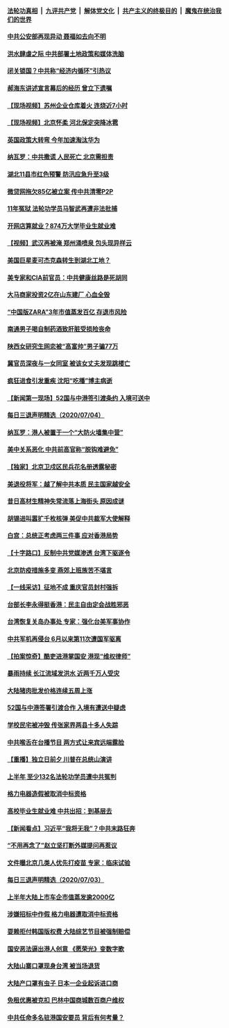 

####  [法轮功真相](../../../../basic/blob/master/README.md?t=07060502) &nbsp;|&nbsp; [九评共产党](../../../../9ping.md/blob/master/README.md?t=07060502) &nbsp;|&nbsp; [解体党文化](../../../../jtdwh.md/blob/master/README.md?t=07060502)  &nbsp;|&nbsp; [共产主义的终极目的](../../../../gczydzjmd.md/blob/master/README.md?t=07060502) &nbsp;|&nbsp; [魔鬼在统治我们的世界](../../../../mgztzwmdsj.md/blob/master/README.md?t=07060502) 

#### [中共公安部再现异动 聂福如去向不明](../pages/nsc413/n12234426.md?t=07060502) 

#### [洪水肆虐之际 中共部署土地政策和媒体洗脑](../pages/nsc413/n12234528.md?t=07060502) 

#### [闭关锁国？中共称“经济内循环”引热议](../pages/nsc413/n12234416.md?t=07060502) 

#### [郝海东讲述宣言幕后的经历 曾立下遗嘱](../pages/nsc413/n12234136.md?t=07060502) 

#### [【现场视频】苏州企业仓库着火 连烧近7小时](../pages/nsc413/n12234173.md?t=07060502) 

#### [【现场视频】北京怀柔 河北保定突降冰雹](../pages/nsc413/n12234131.md?t=07060502) 

#### [英国政策大转弯 今年加速淘汰华为](../pages/nsc413/n12234119.md?t=07060502) 


#### [纳瓦罗：中共撒谎 人民死亡 北京需担责](../pages/nsc413/n12233467.md?t=07060502) 

#### [湖北11县市红色预警 防汛应急升至3级](../pages/nsc413/n12233907.md?t=07060502) 

#### [微贷网拖欠85亿被立案 传中共清零P2P](../pages/nsc413/n12233800.md?t=07060502) 

#### [11年冤狱 法轮功学员马智武再遭非法批捕](../pages/nsc413/n12230577.md?t=07060502) 

#### [开网店算就业？874万大学毕业生就业难](../pages/nsc413/n12233886.md?t=07060502) 

#### [【视频】武汉再被淹 郑州涌喷泉 包头现异样云](../pages/nsc413/n12233859.md?t=07060502) 

#### [美国巨星麦可杰克森转生到湖北工地？](../pages/nsc413/n12233623.md?t=07060502) 

#### [美专家和CIA前官员：中共健康丝路是死胡同](../pages/nsc413/n12217750.md?t=07060502) 

#### [大马商家投资2亿在山东建厂 心血全毁](../pages/nsc413/n12233792.md?t=07060502) 

#### [“中国版ZARA”3年市值蒸发百亿 存退市风险](../pages/nsc413/n12233498.md?t=07060502) 

#### [南通男子喝自制药酒致肝脏受损险丧命](../pages/nsc413/n12233669.md?t=07060502) 

#### [陕西女研究生网恋被“高富帅”男子骗77万](../pages/nsc413/n12233594.md?t=07060502) 

#### [冀官员深夜与一女同室 被该女丈夫发现跳楼亡](../pages/nsc413/n12233457.md?t=07060502) 

#### [疯狂进食引发重疾 沈阳“吃播”博主病逝](../pages/nsc413/n12233588.md?t=07060502) 

#### [【新闻第一现场】52国与中港签引渡条约 入境可送中](../pages/nsc413/n12233532.md?t=07060502) 

#### [每日三退声明精选（2020/07/04）](../pages/nsc413/n12233206.md?t=07060502) 

#### [纳瓦罗：港人被置于一个“大防火墙集中营”](../pages/nsc413/n12233112.md?t=07060502) 

#### [美中关系恶化 中共前高官称“脱钩难避免”](../pages/nsc413/n12232936.md?t=07060502) 

#### [【独家】北京卫戍区民兵花名册透露秘密](../pages/nsc413/n12165121.md?t=07060502) 

#### [美退役将军：越了解中共本质 民主国家越安全](../pages/nsc413/n12232962.md?t=07060502) 

#### [昔日高材生精神失常流落上海街头 原因成谜](../pages/nsc413/n12232795.md?t=07060502) 

#### [胡锡进叫嚣扩千枚核弹 美促中共裁军大使解释](../pages/nsc413/n12231558.md?t=07060502) 

#### [白宫：总统正考虑两三件事 应对香港局势](../pages/nsc413/n12232772.md?t=07060502) 

#### [【十字路口】反制中共党媒渗透 台湾下驱逐令](../pages/nsc413/n12231666.md?t=07060502) 

#### [北京防疫措施多变 燕郊上班族苦不堪言](../pages/nsc413/n12232325.md?t=07060502) 

#### [【一线采访】征地不成 重庆官员封村强拆](../pages/nsc413/n12232323.md?t=07060502) 

#### [台部长李永得挺香港：民主自由定会战胜邪恶](../pages/nsc413/n12232596.md?t=07060502) 

#### [台湾恢复关岛办事处 专家：强化台美军事协作](../pages/nsc413/n12232528.md?t=07060502) 

#### [中共军机再侵台 6月以来第11次遭国军驱离](../pages/nsc413/n12232407.md?t=07060502) 

#### [【拍案惊奇】酷吏进港掌国安 港现“维权律师”](../pages/nsc413/n12231629.md?t=07060502) 


#### [暴雨持续 长江流域发洪水 近两千万人受灾](../pages/nsc413/n12231677.md?t=07060502) 

#### [大陆猪肉批发价格连续五周上涨](../pages/nsc413/n12231800.md?t=07060502) 

#### [52国与中港签署引渡合作 入境有遭送中疑虑](../pages/nsc413/n12232103.md?t=07060502) 

#### [学校民宅被冲毁 传张家界两县十多人失踪](../pages/nsc413/n12231983.md?t=07060502) 

#### [中共喉舌在台播节目 两方式让来宾远端露脸](../pages/nsc413/n12231715.md?t=07060502) 

#### [【重播】独立日前夕 川普在总统山演讲](../pages/nsc413/n12230343.md?t=07060502) 

#### [上半年 至少132名法轮功学员遭中共冤判](../pages/nsc413/n12229828.md?t=07060502) 

#### [格力电器造假被取消中标资格](../pages/nsc413/n12231580.md?t=07060502) 

#### [高校毕业生就业难 中共出招：到基层去](../pages/nsc413/n12231647.md?t=07060502) 

#### [【新闻看点】习近平“我将无我”？中共末路狂奔](../pages/nsc413/n12231315.md?t=07060502) 

#### [“不用再念了”赵立坚打断外媒提问再惹议](../pages/nsc413/n12231415.md?t=07060502) 

#### [文件曝北京几类人优先打疫苗 专家：临床试验](../pages/nsc413/n12230906.md?t=07060502) 

#### [每日三退声明精选（2020/07/03）](../pages/nsc413/n12231529.md?t=07060502) 

#### [上半年大陆上市车企市值蒸发逾2000亿](../pages/nsc413/n12231313.md?t=07060502) 

#### [涉嫌招标中作假 格力电器遭取消中标资格](../pages/nsc413/n12231383.md?t=07060502) 

#### [耍赖拒付韩国版权费 大陆综艺节目被强制赔偿](../pages/nsc413/n12228726.md?t=07060502) 

#### [国安恶法逼出港人创意 《愿荣光》变数字歌](../pages/nsc413/n12230960.md?t=07060502) 

#### [大陆山寨口罩现身台湾 被当场退货](../pages/nsc413/n12231038.md?t=07060502) 

#### [大陆产口罩有虫子 日本一企业起诉进口商](../pages/nsc413/n12231106.md?t=07060502) 

#### [免租优惠被克扣 巴林中国商城数百商户维权](../pages/nsc413/n12231046.md?t=07060502) 

#### [中共任命多名驻港国安要员 背后有何考量？](../pages/nsc413/n12230989.md?t=07060502) 

